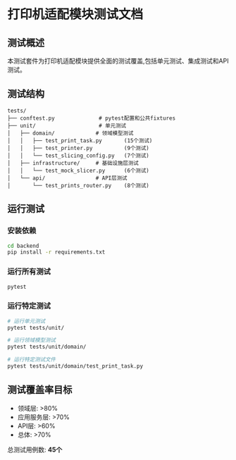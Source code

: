 # 打印机适配模块测试文档

## 测试概述

本测试套件为打印机适配模块提供全面的测试覆盖,包括单元测试、集成测试和API测试。

## 测试结构

```
tests/
├── conftest.py              # pytest配置和公共fixtures
├── unit/                    # 单元测试
│   ├── domain/             # 领域模型测试
│   │   ├── test_print_task.py       (15个测试)
│   │   ├── test_printer.py          (9个测试)
│   │   └── test_slicing_config.py   (7个测试)
│   ├── infrastructure/     # 基础设施层测试
│   │   └── test_mock_slicer.py      (6个测试)
│   └── api/                # API层测试
│       └── test_prints_router.py    (8个测试)
```

## 运行测试

### 安装依赖

```bash
cd backend
pip install -r requirements.txt
```

### 运行所有测试

```bash
pytest
```

### 运行特定测试

```bash
# 运行单元测试
pytest tests/unit/

# 运行领域模型测试
pytest tests/unit/domain/

# 运行特定测试文件
pytest tests/unit/domain/test_print_task.py
```

## 测试覆盖率目标

- 领域层: >80%
- 应用服务层: >70%
- API层: >60%
- 总体: >70%

总测试用例数: **45个**
